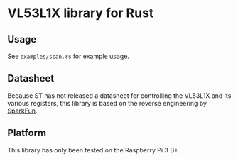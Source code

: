 # VL53L1X library for Rust

## Usage

See `examples/scan.rs` for example usage.

## Datasheet

Because ST has not released a datasheet for controlling the VL53L1X and its
various registers, this library is based on the reverse engineering by
[SparkFun](https://github.com/sparkfun/SparkFun_VL53L1X_Arduino_Library).

## Platform

This library has only been tested on the Raspberry Pi 3 B+.